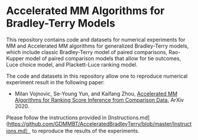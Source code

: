 # Accelerated MM Algorithms for Bradley-Terry Models

This repository contains code and datasets for numerical experiments for MM and Accelerated MM algorithms for generalized Bradley-Terry models, which include classic Bradley-Terry model of paired comparisons, Rao-Kupper model of paired comparison models that allow for tie outcomes, Luce choice model, and Plackett-Luce ranking model. 

The code and datasets in this repository allow one to reproduce numerical experiment result in the following paper:

* Milan Vojnovic, Se-Young Yun, and Kaifang Zhou, [Accelerated MM Algorithms for Ranking Score Inference from Comparison Data](https://arxiv.org/abs/1901.00150), ArXiv 2020.

Please follow the instructions provided in [Instructions.md](https://github.com/GDMMBT/AcceleratedBradleyTerry/blob/master/Instructions.md） to reproduce the results of the experiments.

